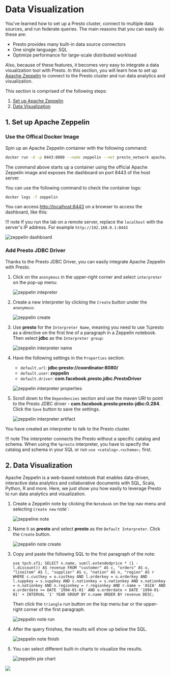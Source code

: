 # Data Visualization

You've learned how to set up a Presto cluster, connect to multiple data sources, and run
federate queries. The main reasons that you can easily do these are:

- Presto provides many built-in data source connectors
- One single language: SQL
- Optimize performance for large-scale distributed workload

Also, because of these features, it becomes very easy to integrate a data visualization tool
with Presto. In this section, you will learn how to set up [Apache Zeppelin](https://zeppelin.apache.org/)
to connect to the Presto cluster and run data analytics and visualization.

This section is comprised of the following steps:

1. [Set up Apache Zeppelin](#1-set-up-apache-zeppelin)
1. [Data Visualization](#2-data-visualization)

## 1. Set up Apache Zeppelin

### Use the Offical Docker Image

Spin up an Apache Zeppelin container with the following command:
```sh
docker run -d -p 8443:8080 --name zeppelin --net presto_network apache/zeppelin:0.10.0
```

The command above starts up a container using the official Apache Zeppelin image and exposes
the dashboard on port 8443 of the host server.

You can use the following command to check the container logs:
```sh
docker logs -f zeppelin
```

You can access [http://localhost:8443](http://localhost:8443) on a browser to access the
dashboard, like this:

!!! note
    If you run the lab on a remote server, replace the `localhost` with the server's IP address.
    For example `http://192.168.0.1:8443`

![zeppelin dashboard](../images/zeppelin-dashboard.png)

### Add Presto JDBC Driver

Thanks to the Presto JDBC Driver, you can easily integrate Apache Zeppelin with Presto.

1. Click on the `anonymous` in the upper-right corner and select `interpreter` on the pop-up
   menu:

     ![zeppelin intepreter](../images/zeppelin-intepreter.png)

1. Create a new interpreter by clicking the `Create` button under the `anonymous`:

     ![zeppelin create](../images/zeppelin-create.png)

1. Use **presto** for the `Interpreter Name`, meaning you need to use %presto as a directive
   on the first line of a paragraph in a Zeppelin notebook. Then select **jdbc** as the
   `Interpreter group`:

     ![zeppelin interpreter name](../images/zeppelin-interpreter-name.png)

1. Have the following settings in the `Properties` section:
     - `default.url`: **jdbc:presto://coordinator:8080/**
     - `default.user`: **zeppelin**
     - `default.driver`: **com.facebook.presto.jdbc.PrestoDriver**

     ![zeppelin interpreter properties](../images/zeppelin-interpreter-properties.png)

1. Scroll down to the `Dependencies` section and use the maven URI to point to the Presto
   JDBC driver - **com.facebook.presto:presto-jdbc:0.284**. Click the `Save` button to
   save the settings.

     ![zeppelin interpreter artifact](../images/zeppelin-artifact.png)


You have created an interpreter to talk to the Presto cluster.

!!! note
    The interpreter connects the Presto without a specific catalog and schema. When using the
    `%presto` interpreter, you have to specify the catalog and schema in your SQL or run
    `use <catalog>.<schema>;` first.

## 2. Data Visualization

Apache Zeppelin is a web-based notebook that enables data-driven, interactive data analytics
and collaborative documents with SQL, Scala, Python, R and more. Here, we just show you
how easily to leverage Presto to run data analytics and visualization.

1. Create a Zeppelin note by clicking the `Notebook` on the top nav menu and selecting `Create new` note`:

     ![zeppeline note](../images/zeppelin-create-note.png)

1. Name it as **presto** and select **presto** as the `Default Interpreter`. Click the `Create` button.

     ![zeppelin note create](../images/zeppelin-note-name.png)

1. Copy and paste the following SQL to the first paragraph of the note:
   ```
   use tpch.sf1; SELECT n.name, sum(l.extendedprice * (1 - l.discount)) AS revenue FROM "customer" AS c, "orders" AS o, "lineitem" AS l, "supplier" AS s, "nation" AS n, "region" AS r WHERE c.custkey = o.custkey AND l.orderkey = o.orderkey AND l.suppkey = s.suppkey AND c.nationkey = s.nationkey AND s.nationkey = n.nationkey AND n.regionkey = r.regionkey AND r.name = 'ASIA' AND o.orderdate >= DATE '1994-01-01' AND o.orderdate < DATE '1994-01-01' + INTERVAL '1' YEAR GROUP BY n.name ORDER BY revenue DESC;
   ```

     Then click the `triangle` run button on the top menu bar or the upper-right corner of the first paragraph.

     ![zeppelin note run](../images/zeppelin-note-run.png)

1. After the query finishes, the results will show up below the SQL.

     ![zeppelin note finish](../images/zeppelin-note-finished.png)

1. You can select different built-in charts to visualize the results.

     ![zeppelin pie chart](../images/zeppelin-charts.png)


<img src="https://count.asgharlabs.io/count?p=/lab4_presto_101_page">

